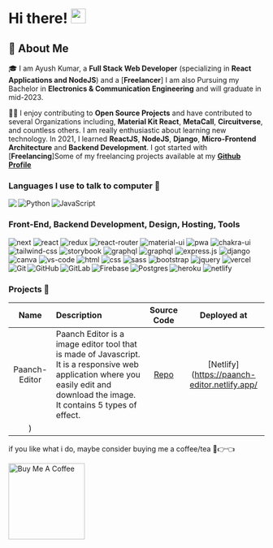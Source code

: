 # Hi there! <img src="https://media.giphy.com/media/hvRJCLFzcasrR4ia7z/giphy.gif" width="29px">

## 🚀 About Me

🎓 I am Ayush Kumar, a **Full Stack Web Developer** (specializing in **React Applications and NodeJS**) and a [**Freelancer**] I am also Pursuing my Bachelor in **Electronics  & Communication Engineering** and will graduate in mid-2023.

👨‍💻 I enjoy contributing to **Open Source Projects** and have contributed to several Organizations including, **Material Kit React**, **MetaCall**, **Circuitverse**, and countless others. I am really enthusiastic about learning new technology. In 2021, I learned **ReactJS**, **NodeJS**, **Django**, **Micro-Frontend Architecture** and **Backend Development**. I got started with [**Freelancing**]Some of my freelancing projects available at my [**Github Profile**](https://github.com/Ayush7614)

### Languages I use to talk to computer 🤔

<img align="left" src="https://img.shields.io/badge/c++%20-%2300599C.svg?&style=for-the-badge&logo=c%2B%2B&ogoColor=white">
<img align="left" alt="Python" src="https://img.shields.io/badge/python%20-%2314354C.svg?&style=for-the-badge&logo=python&logoColor=white"/>
	<img align="left" alt="JavaScript" src="https://img.shields.io/badge/javascript%20-%23323330.svg?&style=for-the-badge&logo=javascript&logoColor=%23F7DF1E"/>
<p>&nbsp;</p>

### Front-End, Backend Development, Design, Hosting, Tools

![next](https://img.shields.io/badge/Next-000000?style=for-the-badge&logo=nextdotjs&logoColor=FFFFFF)
![react](https://img.shields.io/badge/React-20232A?style=for-the-badge&logo=react&logoColor=61DAFB)
![redux](https://img.shields.io/badge/Redux-593D88?style=for-the-badge&logo=redux&logoColor=white)
![react-router](https://img.shields.io/badge/React_Router-CA4245?style=for-the-badge&logo=react-router&logoColor=white)
![material-ui](https://img.shields.io/badge/Material_UI-0081CB?style=for-the-badge&logo=mui&logoColor=white)
![pwa](https://img.shields.io/badge/Progressive_Web_App-4285F4?style=for-the-badge&logo=googlechrome&logoColor=white)
![chakra-ui](https://img.shields.io/badge/Chakra_UI-319795?style=for-the-badge&logo=chakra-ui&logoColor=white)
![tailwind-css](https://img.shields.io/badge/tailwind_css-06B6D4?style=for-the-badge&logo=tailwind-css&logoColor=white)
![storybook](https://img.shields.io/badge/storybook-FF4785?style=for-the-badge&logo=storybook&logoColor=white)
![graphql](https://img.shields.io/badge/GraphQL-E434AA?style=for-the-badge&logo=graphql&logoColor=white)
![graphql](https://img.shields.io/badge/Node.js-000000?style=for-the-badge&logo=node.js&logoColor=white)
![express.js](https://img.shields.io/badge/Express.js-000000?style=for-the-badge&logo=EXPRESS.JS&logoColor=white)
![django](https://img.shields.io/badge/django-000000?style=for-the-badge&logo=django&logoColor=white)
![canva](https://img.shields.io/badge/canva-00C4CC?style=for-the-badge&logo=canva&logoColor=white)
![vs-code](https://img.shields.io/badge/VS_Code-007ACC?style=for-the-badge&logo=Visual-Studio-Code&logoColor=white)
![html](https://img.shields.io/badge/HTML5-E34F26?style=for-the-badge&logo=html5&logoColor=white)
![css](https://img.shields.io/badge/CSS3-1572B6?style=for-the-badge&logo=css3&logoColor=white)
![sass](https://img.shields.io/badge/SASS-CC6699?style=for-the-badge&logo=sass&logoColor=white)
![bootstrap](https://img.shields.io/badge/Bootstrap-563D7C?style=for-the-badge&logo=bootstrap&logoColor=white)
![jquery](https://img.shields.io/badge/jQuery-0769AD?style=for-the-badge&logo=jquery&logoColor=white)
![vercel](https://img.shields.io/badge/Vercel-000000?style=for-the-badge&logo=Vercel&logoColor=white)
![heroku](https://img.shields.io/badge/Heroku-430098?style=for-the-badge&logo=heroku&logoColor=white)
![netlify](https://img.shields.io/badge/Netlify-00C7B7?style=for-the-badge&logo=netlify&logoColor=white)
<img align="left" alt="Git" src="https://img.shields.io/badge/git%20-%23F05033.svg?&style=for-the-badge&logo=git&logoColor=white"/>
    <img align="left" alt="GitHub" src="https://img.shields.io/badge/github%20-%23121011.svg?&style=for-the-badge&logo=github&logoColor=white"/>
    <img align="left" alt="GitLab" src="https://img.shields.io/badge/gitlab%20-%23181717.svg?&style=for-the-badge&logo=gitlab&logoColor=white"/>
    <img align="left" alt="Firebase" src="https://img.shields.io/badge/firebase%20-%23039BE5.svg?&style=for-the-badge&logo=firebase"/>
    <img align="left" alt="Postgres" src ="https://img.shields.io/badge/postgres-%23316192.svg?&style=for-the-badge&logo=postgresql&logoColor=white"/>


### Projects 🌱

| Name | Description | Source Code | Deployed at |
|:----:|:------------|:----:|:-----------:|
| Paanch-Editor | Paanch Editor is a image editor tool that is made of Javascript. It is a responsive web application where you easily edit and download the image. It contains 5 types of effect. | [Repo](https://github.com/Ayush7614/Paanch-Editor) | [Netlify](https://paanch-editor.netlify.app/
) |



if you like what i do, maybe consider buying me a coffee/tea 🥺👉👈

<a href="https://www.buymeacoffee.com/Ayush7614" target="_blank"><img src="https://cdn.buymeacoffee.com/buttons/v2/default-red.png" alt="Buy Me A Coffee" width="150" ></a>

